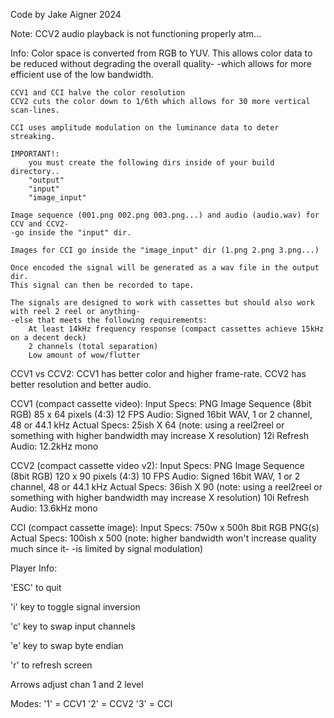 Code by Jake Aigner 2024

Note: CCV2 audio playback is not functioning properly atm...

Info:
    Color space is converted from RGB to YUV.
    This allows color data to be reduced without degrading the overall quality-
    -which allows for more efficient use of the low bandwidth.

    CCV1 and CCI halve the color resolution
    CCV2 cuts the color down to 1/6th which allows for 30 more vertical scan-lines.

    CCI uses amplitude modulation on the luminance data to deter streaking.

    IMPORTANT!:
        you must create the following dirs inside of your build directory..
        "output"
        "input"
        "image_input"

    Image sequence (001.png 002.png 003.png...) and audio (audio.wav) for CCV and CCV2-
    -go inside the "input" dir.

    Images for CCI go inside the "image_input" dir (1.png 2.png 3.png...)

    Once encoded the signal will be generated as a wav file in the output dir.
    This signal can then be recorded to tape.

    The signals are designed to work with cassettes but should also work with reel 2 reel or anything-
    -else that meets the following requirements:
        At least 14kHz frequency response (compact cassettes achieve 15kHz on a decent deck)
        2 channels (total separation)
        Low amount of wow/flutter

CCV1 vs CCV2:
    CCV1 has better color and higher frame-rate.
    CCV2 has better resolution and better audio.

CCV1 (compact cassette video):
    Input Specs:
      PNG Image Sequence (8bit RGB)
      85 x 64 pixels (4:3)
      12 FPS
      Audio: Signed 16bit WAV, 1 or 2 channel, 48 or 44.1 kHz
    Actual Specs:
      25ish X 64 (note: using a reel2reel or something with higher bandwidth may increase X resolution)
      12i Refresh
      Audio: 12.2kHz mono

CCV2 (compact cassette video v2):
  Input Specs:
    PNG Image Sequence (8bit RGB)
    120 x 90 pixels (4:3)
    10 FPS
    Audio: Signed 16bit WAV, 1 or 2 channel, 48 or 44.1 kHz
  Actual Specs:
    36ish X 90 (note: using a reel2reel or something with higher bandwidth may increase X resolution)
    10i Refresh
    Audio: 13.6kHz mono

CCI (compact cassette image):
    Input Specs:
        750w x 500h
        8bit RGB
        PNG(s)
    Actual Specs:
        100ish x 500 (note: higher bandwidth won't increase quality much since it-
            -is limited by signal modulation)



Player Info:

  'ESC' to quit

  'i' key to toggle signal inversion

  'c' key to swap input channels

  'e' key to swap byte endian

  'r' to refresh screen

  Arrows adjust chan 1 and 2 level

  Modes:
      '1' = CCV1
      '2' = CCV2
      '3' = CCI
